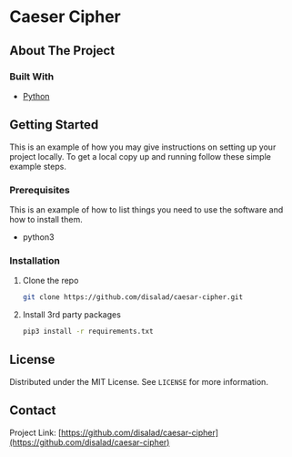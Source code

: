 # Caeser Cipher

<!-- ABOUT THE PROJECT -->
## About The Project

### Built With

* [Python](https://python.org/)

<!-- GETTING STARTED -->
## Getting Started

This is an example of how you may give instructions on setting up your project locally.
To get a local copy up and running follow these simple example steps.

### Prerequisites

This is an example of how to list things you need to use the software and how to install them.

* python3

### Installation

1. Clone the repo
   ```sh
   git clone https://github.com/disalad/caesar-cipher.git
   ```
2. Install 3rd party packages
   ```sh
   pip3 install -r requirements.txt
   ```

<!-- LICENSE -->
## License

Distributed under the MIT License. See `LICENSE` for more information.

<!-- CONTACT -->
## Contact

Project Link: [https://github.com/disalad/caesar-cipher](https://github.com/disalad/caesar-cipher)
